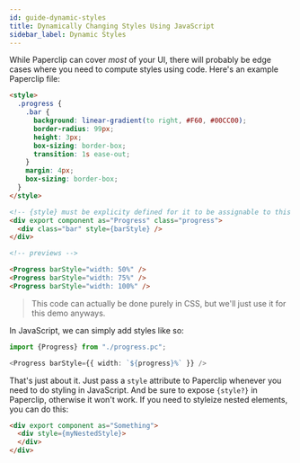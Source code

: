 ```yaml
---
id: guide-dynamic-styles
title: Dynamically Changing Styles Using JavaScript
sidebar_label: Dynamic Styles
---
```


While Paperclip can cover _most_ of your UI, there will probably be edge cases where you need to compute styles using code. Here's an example Paperclip file:

```html live
<style>
  .progress {
    .bar {
      background: linear-gradient(to right, #F60, #00CC00);
      border-radius: 99px;
      height: 3px;
      box-sizing: border-box;
      transition: 1s ease-out;
    }
    margin: 4px;
    box-sizing: border-box;
  }
</style>

<!-- {style} must be explicity defined for it to be assignable to this element -->
<div export component as="Progress" class="progress">
  <div class="bar" style={barStyle} />
</div>

<!-- previews -->

<Progress barStyle="width: 50%" />
<Progress barStyle="width: 75%" />
<Progress barStyle="width: 100%" />
```

> This code can actually be done purely in CSS, but we'll just use it for this demo anyways. 

In JavaScript, we can simply add styles like so:

```typescript
import {Progress} from "./progress.pc";

<Progress barStyle={{ width: `${progress}%` }} />
```

That's just about it. Just pass a `style` attribute to Paperclip whenever you need to do styling in JavaScript. And be sure to expose `{style?}` in Paperclip, otherwise it won't work. If you need to styleize nested elements, you can do this:

```html
<div export component as="Something">
  <div style={myNestedStyle}>
  </div>
</div>
```
